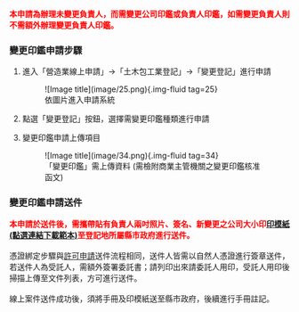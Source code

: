<span style="color:red; font-weight:bold;">本申請為辦理未變更負責人，而需變更公司印鑑或負責人印鑑，如需變更負責人則不需額外辦理變更負責人印鑑。</span><br>

### 變更印鑑申請步驟

1. 進入「營造業線上申請」→「土木包工業登記」→「變更登記」進行申請
    <figure markdown="span">
    ![Image title](image/25.png){.img-fluid tag=25}
    <figcaption>依圖片進入申請系統</figcaption>
    </figure>

2. 點選「變更登記」按鈕，選擇需變更印鑑種類進行申請
3. 變更印鑑申請上傳項目
    <figure markdown="span">
    ![Image title](image/34.png){.img-fluid tag=34}
    <figcaption>「變更印鑑」需上傳資料 (需檢附商業主管機關之變更印鑑核准函文)</figcaption>
    </figure>

### 變更印鑑申請送件
<span style="color:red; font-weight:bold;">本申請於送件後，需攜帶貼有負責人兩吋照片、簽名、新變更之公司大小印[印模紙(點選連結下載範本)](https://economic.cyhg.gov.tw/News_Content.aspx?n=453&s=158425)至登記地所屬縣市政府進行送件。</span><br><br>
憑證綁定步驟與[許可申請](Contractors_Registration.md)送件流程相同，送件人皆需以自然人憑證進行簽章送件，若送件人為受託人，需額外簽署委託書；請列印出來請委託人用印，受託人用印後掃描上傳至文件列表，方可進行送件。<br>
<br>
線上案件送件成功後，須將手冊及印模紙送至縣市政府，後續進行手冊註記。    